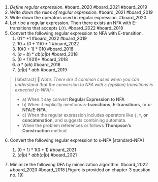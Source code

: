 1. *Define regular expression.* #board_2020 #board_2021 #board_2019  
2. *Write down the rules of regular expression.* #board_2021 #board_2019 
3. Write down the operators used in regular expression. #board_2020 
4. Let r be a regular expression. Then there exists an NFA with E-transitions that accepts L(r). #board_2022 #board_2018 
5. Convert the following regular expression to NFA with E-transition. 
	1. $01*+1$ #board_2022 #board_2019 
	2. $10+(0+11)0*1$ #board_2022 
	3. $10(0+1)*010$ #board_2018 
	4. $(a+b)*ab(a|b)$ #board_2018 
	5. $(0+1)(01)*$ #board_2018 
	6. $a*(ab)$ #board_2018 
	7. $(a|b)*abb$ #board_2019 
	   
> [!abstract] 📝 *Note: There are 4 common cases when you can understand that the conversion to NFA with ε (epsilon) transitions is expected (ε-NFA) -*
> - a) When it say convert **Regular Expression to NFA**
> - b) When it explicitly mentions **ε-transitions**, **E-transitions**, or **ε-NFA**/**E-NFA**.
> - c) When the regular expression includes operators like **`|`, `*`, or concatenation**, and suggests combining automata.
> - When the problem references or follows **Thompson’s Construction** method.

6. Convert the following regular expression to s-NFA [standard-NFA]
	1. $(0+1)*1(0+1)$ #board_2021 
	2. $(a|b)*abb(a|b)$ #board_2021 

7. Minimize the following DFA by minimization algorithm: #board_2022 #board_2020 #board_2018  [Figure is provided on chapter-3 question no. 19]